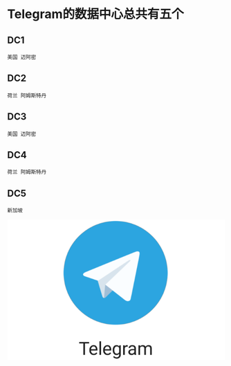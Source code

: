 # Telegram的数据中心总共有五个

## DC1

    美国 迈阿密

## DC2
    荷兰 阿姆斯特丹

## DC3 

    美国 迈阿密

## DC4 

    荷兰 阿姆斯特丹

## DC5 

    新加坡

![image](/img/Telegramlogo.png)
